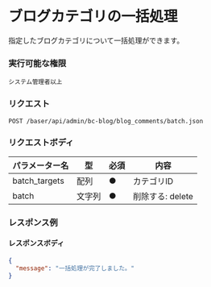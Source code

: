 # ブログカテゴリの一括処理

指定したブログカテゴリについて一括処理ができます。

### 実行可能な権限
```
システム管理者以上
```

### リクエスト
```
POST /baser/api/admin/bc-blog/blog_comments/batch.json
``` 

### リクエストボディ

| パラメーター名       | 型     | 必須    | 内容                                                 |
|---------------|-------|-------|----------------------------------------------------|
| batch_targets | 配列   | ●     | カテゴリID                                            |
| batch         | 文字列 | ●     | 削除する: delete |

### レスポンス例
#### レスポンスボディ
```json
{
  "message": "一括処理が完了しました。"
}

```
